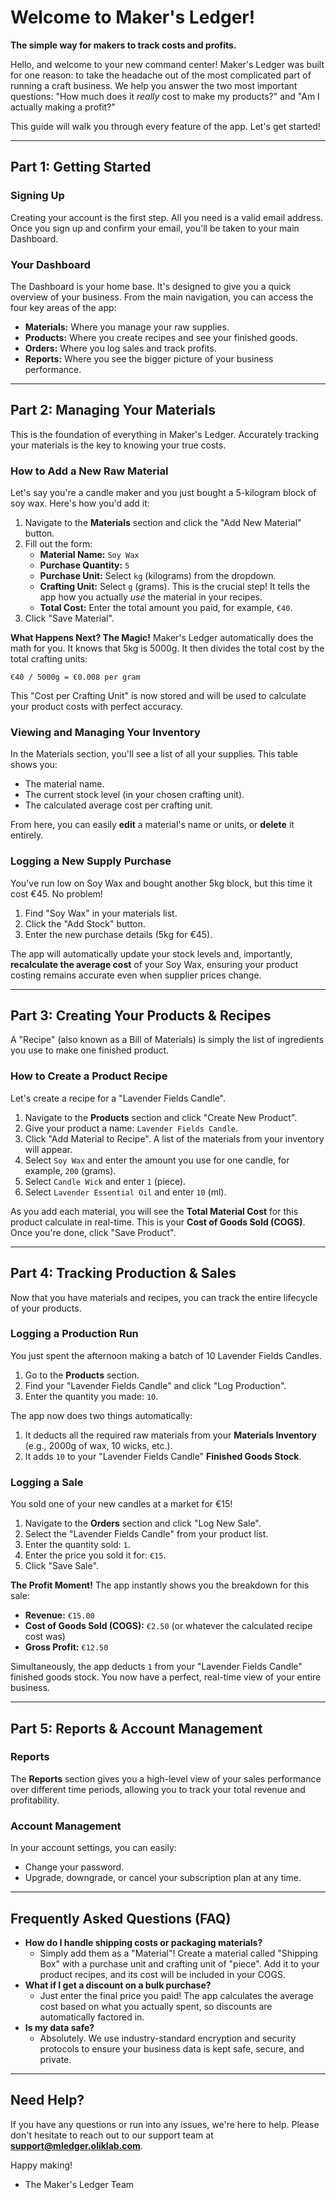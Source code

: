 # Welcome to Maker's Ledger!

**The simple way for makers to track costs and profits.**

Hello, and welcome to your new command center! Maker's Ledger was built for one reason: to take the headache out of the most complicated part of running a craft business. We help you answer the two most important questions: "How much does it *really* cost to make my products?" and "Am I actually making a profit?"

This guide will walk you through every feature of the app. Let's get started!

---

## Part 1: Getting Started

### Signing Up
Creating your account is the first step. All you need is a valid email address. Once you sign up and confirm your email, you'll be taken to your main Dashboard.

### Your Dashboard
The Dashboard is your home base. It's designed to give you a quick overview of your business. From the main navigation, you can access the four key areas of the app:
* **Materials:** Where you manage your raw supplies.
* **Products:** Where you create recipes and see your finished goods.
* **Orders:** Where you log sales and track profits.
* **Reports:** Where you see the bigger picture of your business performance.

---

## Part 2: Managing Your Materials

This is the foundation of everything in Maker's Ledger. Accurately tracking your materials is the key to knowing your true costs.

### How to Add a New Raw Material
Let's say you're a candle maker and you just bought a 5-kilogram block of soy wax. Here's how you'd add it:

1.  Navigate to the **Materials** section and click the "Add New Material" button.
2.  Fill out the form:
    * **Material Name:** `Soy Wax`
    * **Purchase Quantity:** `5`
    * **Purchase Unit:** Select `kg` (kilograms) from the dropdown.
    * **Crafting Unit:** Select `g` (grams). This is the crucial step! It tells the app how you actually *use* the material in your recipes.
    * **Total Cost:** Enter the total amount you paid, for example, `€40`.
3.  Click "Save Material".

**What Happens Next? The Magic!**
Maker's Ledger automatically does the math for you. It knows that 5kg is 5000g. It then divides the total cost by the total crafting units:

`€40 / 5000g = €0.008 per gram`

This "Cost per Crafting Unit" is now stored and will be used to calculate your product costs with perfect accuracy.

### Viewing and Managing Your Inventory
In the Materials section, you'll see a list of all your supplies. This table shows you:
* The material name.
* The current stock level (in your chosen crafting unit).
* The calculated average cost per crafting unit.

From here, you can easily **edit** a material's name or units, or **delete** it entirely.

### Logging a New Supply Purchase
You've run low on Soy Wax and bought another 5kg block, but this time it cost €45. No problem!

1.  Find "Soy Wax" in your materials list.
2.  Click the "Add Stock" button.
3.  Enter the new purchase details (5kg for €45).

The app will automatically update your stock levels and, importantly, **recalculate the average cost** of your Soy Wax, ensuring your product costing remains accurate even when supplier prices change.

---

## Part 3: Creating Your Products & Recipes

A "Recipe" (also known as a Bill of Materials) is simply the list of ingredients you use to make one finished product.

### How to Create a Product Recipe
Let's create a recipe for a "Lavender Fields Candle".

1.  Navigate to the **Products** section and click "Create New Product".
2.  Give your product a name: `Lavender Fields Candle`.
3.  Click "Add Material to Recipe". A list of the materials from your inventory will appear.
4.  Select `Soy Wax` and enter the amount you use for one candle, for example, `200` (grams).
5.  Select `Candle Wick` and enter `1` (piece).
6.  Select `Lavender Essential Oil` and enter `10` (ml).

As you add each material, you will see the **Total Material Cost** for this product calculate in real-time. This is your **Cost of Goods Sold (COGS)**. Once you're done, click "Save Product".

---

## Part 4: Tracking Production & Sales

Now that you have materials and recipes, you can track the entire lifecycle of your products.

### Logging a Production Run
You just spent the afternoon making a batch of 10 Lavender Fields Candles.

1.  Go to the **Products** section.
2.  Find your "Lavender Fields Candle" and click "Log Production".
3.  Enter the quantity you made: `10`.

The app now does two things automatically:
1.  It deducts all the required raw materials from your **Materials Inventory** (e.g., 2000g of wax, 10 wicks, etc.).
2.  It adds `10` to your "Lavender Fields Candle" **Finished Goods Stock**.

### Logging a Sale
You sold one of your new candles at a market for €15!

1.  Navigate to the **Orders** section and click "Log New Sale".
2.  Select the "Lavender Fields Candle" from your product list.
3.  Enter the quantity sold: `1`.
4.  Enter the price you sold it for: `€15`.
5.  Click "Save Sale".

**The Profit Moment!**
The app instantly shows you the breakdown for this sale:
* **Revenue:** `€15.00`
* **Cost of Goods Sold (COGS):** `€2.50` (or whatever the calculated recipe cost was)
* **Gross Profit:** `€12.50`

Simultaneously, the app deducts `1` from your "Lavender Fields Candle" finished goods stock. You now have a perfect, real-time view of your entire business.

---

## Part 5: Reports & Account Management

### Reports
The **Reports** section gives you a high-level view of your sales performance over different time periods, allowing you to track your total revenue and profitability.

### Account Management
In your account settings, you can easily:
* Change your password.
* Upgrade, downgrade, or cancel your subscription plan at any time.

---

## Frequently Asked Questions (FAQ)

* **How do I handle shipping costs or packaging materials?**
    * Simply add them as a "Material"! Create a material called "Shipping Box" with a purchase unit and crafting unit of "piece". Add it to your product recipes, and its cost will be included in your COGS.
* **What if I get a discount on a bulk purchase?**
    * Just enter the final price you paid! The app calculates the average cost based on what you actually spent, so discounts are automatically factored in.
* **Is my data safe?**
    * Absolutely. We use industry-standard encryption and security protocols to ensure your business data is kept safe, secure, and private.

---

## Need Help?

If you have any questions or run into any issues, we're here to help. Please don't hesitate to reach out to our support team at **support@mledger.oliklab.com**.

Happy making!

- The Maker's Ledger Team